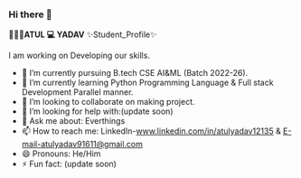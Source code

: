 ### Hi there 👋

**👨🏻‍💻ATUL 💻 YADAV** ✨Student_Profile✨

I am working on Developing our skills.

- 🔭 I’m currently pursuing B.tech CSE AI&ML (Batch 2022-26).
- 🌱 I’m currently learning Python Programming Language & Full stack Development Parallel manner.
- 👯 I’m looking to collaborate on making project.
- 🤔 I’m looking for help with:(update soon)
- 💬 Ask me about: Everthings
- 📫 How to reach me: LinkedIn-www.linkedin.com/in/atulyadav12135 & E-mail-atulyadav91611@gmail.com
- 😄 Pronouns: He/Him
- ⚡ Fun fact: (update soon)
